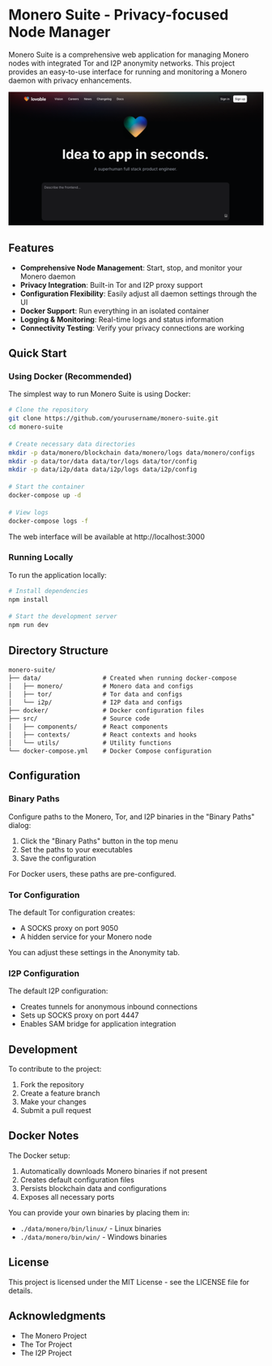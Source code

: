 
# Monero Suite - Privacy-focused Node Manager

Monero Suite is a comprehensive web application for managing Monero nodes with integrated Tor and I2P anonymity networks. This project provides an easy-to-use interface for running and monitoring a Monero daemon with privacy enhancements.

![Monero Suite](public/og-image.png)

## Features

- **Comprehensive Node Management**: Start, stop, and monitor your Monero daemon
- **Privacy Integration**: Built-in Tor and I2P proxy support
- **Configuration Flexibility**: Easily adjust all daemon settings through the UI
- **Docker Support**: Run everything in an isolated container
- **Logging & Monitoring**: Real-time logs and status information
- **Connectivity Testing**: Verify your privacy connections are working

## Quick Start

### Using Docker (Recommended)

The simplest way to run Monero Suite is using Docker:

```bash
# Clone the repository
git clone https://github.com/yourusername/monero-suite.git
cd monero-suite

# Create necessary data directories
mkdir -p data/monero/blockchain data/monero/logs data/monero/configs
mkdir -p data/tor/data data/tor/logs data/tor/config
mkdir -p data/i2p/data data/i2p/logs data/i2p/config

# Start the container
docker-compose up -d

# View logs
docker-compose logs -f
```

The web interface will be available at http://localhost:3000

### Running Locally

To run the application locally:

```bash
# Install dependencies
npm install

# Start the development server
npm run dev
```

## Directory Structure

```
monero-suite/
├── data/                 # Created when running docker-compose
│   ├── monero/           # Monero data and configs
│   ├── tor/              # Tor data and configs
│   └── i2p/              # I2P data and configs
├── docker/               # Docker configuration files
├── src/                  # Source code
│   ├── components/       # React components
│   ├── contexts/         # React contexts and hooks
│   └── utils/            # Utility functions
└── docker-compose.yml    # Docker Compose configuration
```

## Configuration

### Binary Paths

Configure paths to the Monero, Tor, and I2P binaries in the "Binary Paths" dialog:

1. Click the "Binary Paths" button in the top menu
2. Set the paths to your executables
3. Save the configuration

For Docker users, these paths are pre-configured.

### Tor Configuration

The default Tor configuration creates:
- A SOCKS proxy on port 9050
- A hidden service for your Monero node

You can adjust these settings in the Anonymity tab.

### I2P Configuration

The default I2P configuration:
- Creates tunnels for anonymous inbound connections
- Sets up SOCKS proxy on port 4447
- Enables SAM bridge for application integration

## Development

To contribute to the project:

1. Fork the repository
2. Create a feature branch
3. Make your changes
4. Submit a pull request

## Docker Notes

The Docker setup:

1. Automatically downloads Monero binaries if not present
2. Creates default configuration files
3. Persists blockchain data and configurations
4. Exposes all necessary ports

You can provide your own binaries by placing them in:
- `./data/monero/bin/linux/` - Linux binaries
- `./data/monero/bin/win/` - Windows binaries

## License

This project is licensed under the MIT License - see the LICENSE file for details.

## Acknowledgments

- The Monero Project
- The Tor Project
- The I2P Project
